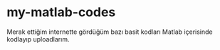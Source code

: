 # my-matlab-codes
Merak ettiğim internette gördüğüm bazı basit kodları Matlab içerisinde kodlayıp uploadlarım.

